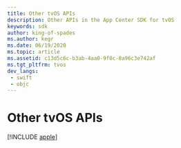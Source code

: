 ```yaml
---
title: Other tvOS APIs
description: Other APIs in the App Center SDK for tvOS
keywords: sdk
author: king-of-spades
ms.author: kegr
ms.date: 06/19/2020
ms.topic: article
ms.assetid: c13d5c6c-b3ab-4aa0-9f0c-8a96c3e742af
ms.tgt_pltfrm: tvos
dev_langs:  
 - swift
 - objc
---
```


# Other tvOS APIs

[!INCLUDE [apple](includes/apple.md)]
